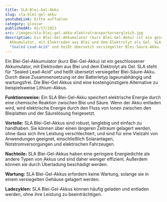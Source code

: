 ```yaml
---
title: SLA-Blei-Gel-Akku
slug: sla-blei-gel-akku
youtubeLink: bitte auffuelen
category: glossar
publishedAt: 02/17/2023
src: /images/sla-blei-gel-akku-elektrotransportervergleich.jpg
description: Ein Blei-Gel-Akkumulator (kurz Blei-Gel-Akku) ist ein geschlossener
  Akkumulator, mit Elektroden aus Blei und dem Elektrolyt als Gel. SLA steht für
  "Sealed Lead-Acid" und heißt übersetzt versiegelter Blei-Säure-Akku.
---
```

Ein Blei-Gel-Akkumulator (kurz Blei-Gel-Akku) ist ein geschlossener Akkumulator, mit Elektroden aus Blei und dem Elektrolyt als Gel. SLA steht für "Sealed Lead-Acid" und heißt übersetzt versiegelter Blei-Säure-Akku. Durch diese Zusammensetzung ist der Batterietyp lageunabhängig und wartungsfrei. Die Blei-Gel Akkus sind eine kostengünstigere Alternative zu beispielsweise Lithium-Akkus. 

**Funktionsweise:** Ein SLA Blei-Gel-Akku speichert elektrische Energie durch eine chemische Reaktion zwischen Blei und Säure. Wenn der Akku entladen wird, wird elektrische Energie durch den Fluss von Ionen zwischen den Bleiplatten und der Säurelösung freigesetzt.

**Vorteile:** SLA Blei-Gel-Akkus sind robust, langlebig und einfach zu handhaben. Sie können über einen längeren Zeitraum gelagert werden, ohne dass sich ihre Leistung verschlechtert, und sind für eine Vielzahl von Anwendungen geeignet, einschließlich Solaranlagen, Notstromversorgungen und elektrischen Fahrzeugen.

**Nachteile:** SLA Blei-Gel-Akkus haben eine geringere Energiedichte als andere Typen von Akkus und sind daher weniger effizient. Außerdem können sie durch Überladung beschädigt werden.

**Wartung:** SLA Blei-Gel-Akkus erfordern keine Wartung, solange sie in einem versiegelten Gehäuse gelagert werden.

**Ladezyklen:** SLA Blei-Gel-Akkus können häufig geladen und entladen werden, ohne ihre Leistung zu beeinträchtigen.
